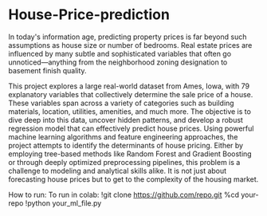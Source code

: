 # House-Price-prediction
In today's information age, predicting property prices is far beyond such assumptions as house  size or number of bedrooms. Real estate prices are influenced by many subtle and sophisticated  variables that often go unnoticed—anything from the neighborhood zoning designation to  basement finish quality.

This project explores a large real-world dataset from Ames, Iowa, with 79 explanatory 
variables that collectively determine the sale price of a house. These variables span across a 
variety of categories such as building materials, location, utilities, amenities, and much more. 
The objective is to dive deep into this data, uncover hidden patterns, and develop a robust 
regression model that can effectively predict house prices. 
Using powerful machine learning algorithms and feature engineering approaches, the project 
attempts to identify the determinants of house pricing. Either by employing tree-based methods 
like Random Forest and Gradient Boosting or through deeply optimized preprocessing 
pipelines, this problem is a challenge to modeling and analytical skills alike. It is not just about 
forecasting house prices but to get to the complexity of the housing market.

How to run:
To run in colab:
!git clone https://github.com/repo.git
%cd your-repo
!python your_ml_file.py

